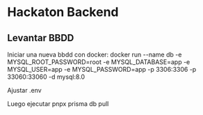 # Hackaton Backend


## Levantar BBDD
Iniciar una nueva bbdd con docker:
docker run --name db -e MYSQL_ROOT_PASSWORD=root -e MYSQL_DATABASE=app -e MYSQL_USER=app -e MYSQL_PASSWORD=app -p 3306:3306 -p 33060:33060 -d mysql:8.0

Ajustar .env

Luego ejecutar pnpx prisma db pull